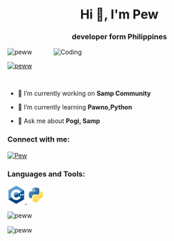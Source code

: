 <h1 align="center">Hi 👋, I'm Pew</h1>
<h3 align="center">developer form Philippines</h3>
<img align="right" alt="Coding" width="400" src="https://www.reddit.com/media?url=https%3A%2F%2Fi.redd.it%2Fzym5pybotlja1.gif&rdt=39386">

<p align="left"> <img src="https://komarev.com/ghpvc/?username=peww&label=Profile%20views&color=0e75b6&style=flat" alt="peww" /> </p>

<p align="left"> <a href="https://github.com/ryo-ma/github-profile-trophy"><img src="https://github-profile-trophy.vercel.app/?username=peww" alt="peww" /></a> </p>

<p align="left"> <a href="https://twitter.com/" target="blank"><img src="https://img.shields.io/twitter/follow/?logo=twitter&style=for-the-badge" alt="" /></a> </p>

- 🔭 I’m currently working on **Samp Community**

- 🌱 I’m currently learning **Pawno,Python**

- 💬 Ask me about **Pogi, Samp**

<h3 align="left">Connect with me:</h3>
<p align="left">
<a href="https://discord.gg/Pew" target="blank"><img align="center" src="https://raw.githubusercontent.com/rahuldkjain/github-profile-readme-generator/master/src/images/icons/Social/discord.svg" alt="Pew" height="30" width="40" /></a>
</p>

<h3 align="left">Languages and Tools:</h3>
<p align="left"> <a href="https://www.w3schools.com/cpp/" target="_blank" rel="noreferrer"> <img src="https://raw.githubusercontent.com/devicons/devicon/master/icons/cplusplus/cplusplus-original.svg" alt="cplusplus" width="40" height="40"/> </a> <a href="https://www.python.org" target="_blank" rel="noreferrer"> <img src="https://raw.githubusercontent.com/devicons/devicon/master/icons/python/python-original.svg" alt="python" width="40" height="40"/> </a> </p>

<p><img align="center" src="https://github-readme-stats.vercel.app/api/top-langs?username=peww&show_icons=true&locale=en&layout=compact" alt="peww" /></p>

<p><img align="center" src="https://github-readme-streak-stats.herokuapp.com/?user=peww&" alt="peww" /></p>
